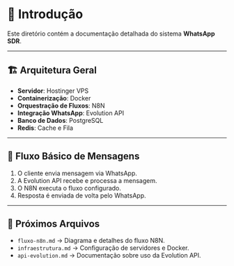 # 📄 Introdução

Este diretório contém a documentação detalhada do sistema **WhatsApp SDR**.

---

## 🏗 Arquitetura Geral
- **Servidor**: Hostinger VPS
- **Containerização**: Docker
- **Orquestração de Fluxos**: N8N
- **Integração WhatsApp**: Evolution API
- **Banco de Dados**: PostgreSQL
- **Redis**: Cache e Fila

---

## 🔄 Fluxo Básico de Mensagens
1. O cliente envia mensagem via WhatsApp.
2. A Evolution API recebe e processa a mensagem.
3. O N8N executa o fluxo configurado.
4. Resposta é enviada de volta pelo WhatsApp.

---

## 📂 Próximos Arquivos
- `fluxo-n8n.md` → Diagrama e detalhes do fluxo N8N.
- `infraestrutura.md` → Configuração de servidores e Docker.
- `api-evolution.md` → Documentação sobre uso da Evolution API.
